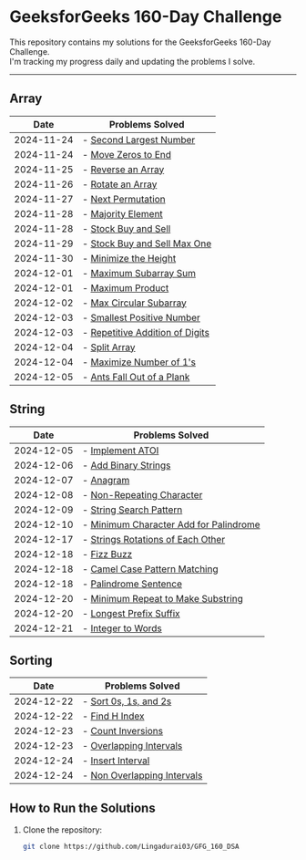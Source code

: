 # GeeksforGeeks 160-Day Challenge

This repository contains my solutions for the GeeksforGeeks 160-Day Challenge.  
I'm tracking my progress daily and updating the problems I solve.

---

## **Array**

| Date       | Problems Solved                                                                           |
| ---------- | ----------------------------------------------------------------------------------------- |
| 2024-11-24 | - [Second Largest Number](./Arrays/SecondLargestNumber.java)                              |
| 2024-11-24 | - [Move Zeros to End](./Arrays/MoveZerosToEnd.java)                                       |
| 2024-11-25 | - [Reverse an Array](./Arrays/ReverseAnArray.java)                                        |
| 2024-11-26 | - [Rotate an Array](./Arrays/RotateAnArray.java)                                          |
| 2024-11-27 | - [Next Permutation](./Arrays/NextPermutation.java)                                       |
| 2024-11-28 | - [Majority Element](./Arrays/MajorityElement.java)                                       |
| 2024-11-28 | - [Stock Buy and Sell](./Arrays/StockBuyandSell.java)                                     |
| 2024-11-29 | - [Stock Buy and Sell Max One](./Arrays/StocksBuyAndSellMaxOne.java)                      |
| 2024-11-30 | - [Minimize the Height](./Arrays/MinimizeTheHeight.java)                                  |
| 2024-12-01 | - [Maximum Subarray Sum](./Arrays/MaximumSubarraySum.java)                                |
| 2024-12-01 | - [Maximum Product](./Arrays/MaximumProduct.java)                                         |
| 2024-12-02 | - [Max Circular Subarray](./Arrays/MaxCircularSubArray.java)                              |
| 2024-12-03 | - [Smallest Positive Number](./Arrays/SmallestPositiveNumber.java)                        |
| 2024-12-03 | - [Repetitive Addition of Digits](./Arrays/BonusProblems/RepetitiveAdditionOfDigits.java) |
| 2024-12-04 | - [Split Array](./Arrays/BonusProblems/SplitArray.java)                                   |
| 2024-12-04 | - [Maximize Number of 1's](./Arrays/BonusProblems/MaximizeNumberOf1s.java)                |
| 2024-12-05 | - [Ants Fall Out of a Plank](./Arrays/BonusProblems/AntsFallOutOfAPlank.java)             |

## **String**

| Date       | Problems Solved                                                                                 |
| ---------- | ----------------------------------------------------------------------------------------------- |
| 2024-12-05 | - [Implement ATOI](./Strings/ImplementAtoi.java)                                                |
| 2024-12-06 | - [Add Binary Strings](./Strings/AddBinaryStrings.java)                                         |
| 2024-12-07 | - [Anagram](./Strings/Anagram.java)                                                             |
| 2024-12-08 | - [Non-Repeating Character](./Strings/NonRepeatingChar.java)                                    |
| 2024-12-09 | - [String Search Pattern](./Strings/StringSearchPattern.java)                                   |
| 2024-12-10 | - [Minimum Character Add for Palindrome](./Strings/MinimumCharacterAddForPalindrome.java)       |
| 2024-12-17 | - [Strings Rotations of Each Other](./Strings/StringsRotationsofEachOther.java)                 |
| 2024-12-18 | - [Fizz Buzz](./Strings/BonusProblems/FizzBuzz.java)                                            |
| 2024-12-18 | - [Camel Case Pattern Matching](./Strings/BonusProblems/CamelCasePatternMatching.java)          |
| 2024-12-18 | - [Palindrome Sentence](./Strings/BonusProblems/PalindromeSentence.java)                        |
| 2024-12-20 | - [Minimum Repeat to Make Substring](./Strings/BonusProblems/MinimumRepeatToMakeSubstring.java) |
| 2024-12-20 | - [Longest Prefix Suffix](./Strings/BonusProblems/LongestPrefixSuffix.java)                     |
| 2024-12-21 | - [Integer to Words](./Strings/BonusProblems/IntegerToWords.java)                               |

## **Sorting**

| Date       | Problems Solved                                                       |
| ---------- | --------------------------------------------------------------------- |
| 2024-12-22 | - [Sort 0s, 1s, and 2s](./Sorting/Sort0s1sand2s.java)                 |
| 2024-12-22 | - [Find H Index](./Sorting/FindHIndex.java)                           |
| 2024-12-23 | - [Count Inversions](./Sorting/CountInversions.java)                  |
| 2024-12-23 | - [Overlapping Intervals](./Sorting/OverlappingIntervals.java)        |
| 2024-12-24 | - [Insert Interval](./Sorting/InsertInterval.java)                    |
| 2024-12-24 | - [Non Overlapping Intervals](./Sorting/NonOverlappingIntervals.java) |

## **How to Run the Solutions**

1. Clone the repository:
   ```bash
   git clone https://github.com/Lingadurai03/GFG_160_DSA
   ```
